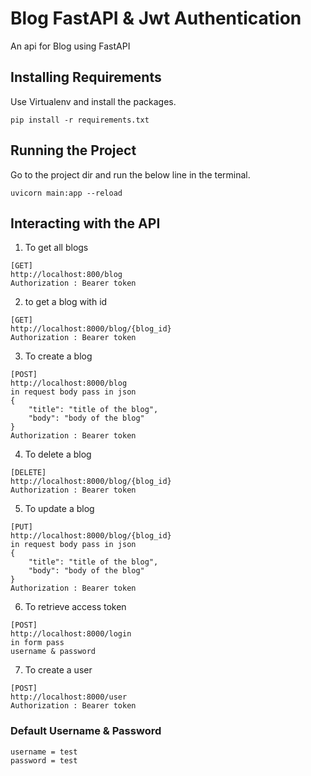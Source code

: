 # Blog FastAPI & Jwt Authentication
An api for Blog using FastAPI

## Installing Requirements

Use Virtualenv and install the packages.
```
pip install -r requirements.txt
```
## Running the Project

Go to the project dir and run the below line in the terminal.

```
uvicorn main:app --reload
```

## Interacting with the API

1. To get all blogs
```
[GET]
http://localhost:800/blog 
Authorization : Bearer token
```
2. to get a blog with id
```
[GET]
http://localhost:8000/blog/{blog_id}
Authorization : Bearer token
```
3. To create a blog
```
[POST] 
http://localhost:8000/blog
in request body pass in json
{
    "title": "title of the blog",
    "body": "body of the blog"
}
Authorization : Bearer token
```
4. To delete a blog
```
[DELETE]
http://localhost:8000/blog/{blog_id}
Authorization : Bearer token
```
5. To update a blog
``` 
[PUT]
http://localhost:8000/blog/{blog_id}
in request body pass in json
{
    "title": "title of the blog",
    "body": "body of the blog"
}
Authorization : Bearer token
```
6. To retrieve access token
``` 
[POST]
http://localhost:8000/login
in form pass
username & password
``` 
7. To create a user
``` 
[POST]
http://localhost:8000/user
Authorization : Bearer token
```

### Default Username & Password

``` 
username = test
password = test
```